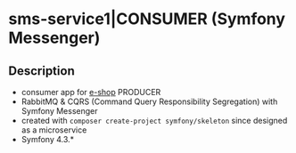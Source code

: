# sms-service1|CONSUMER (Symfony Messenger)

## Description
- consumer app for [e-shop](https://github.com/tremuradaniel/symfony-messenger_e-shop) PRODUCER
- RabbitMQ & CQRS (Command Query Responsibility Segregation) with Symfony Messenger
- created with ```composer create-project symfony/skeleton``` since designed as a microservice
- Symfony 4.3.*
